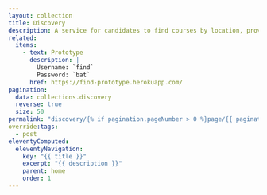 ```yaml
---
layout: collection
title: Discovery
description: A service for candidates to find courses by location, provider or subject
related:
  items:
    - text: Prototype
      description: |
        Username: `find`
        Password: `bat`
      href: https://find-prototype.herokuapp.com/
pagination:
  data: collections.discovery
  reverse: true
  size: 50
permalink: "discovery/{% if pagination.pageNumber > 0 %}page/{{ pagination.pageNumber + 1 }}{% endif %}/"
override:tags:
  - post
eleventyComputed:
  eleventyNavigation:
    key: "{{ title }}"
    excerpt: "{{ description }}"
    parent: home
    order: 1
---
```

